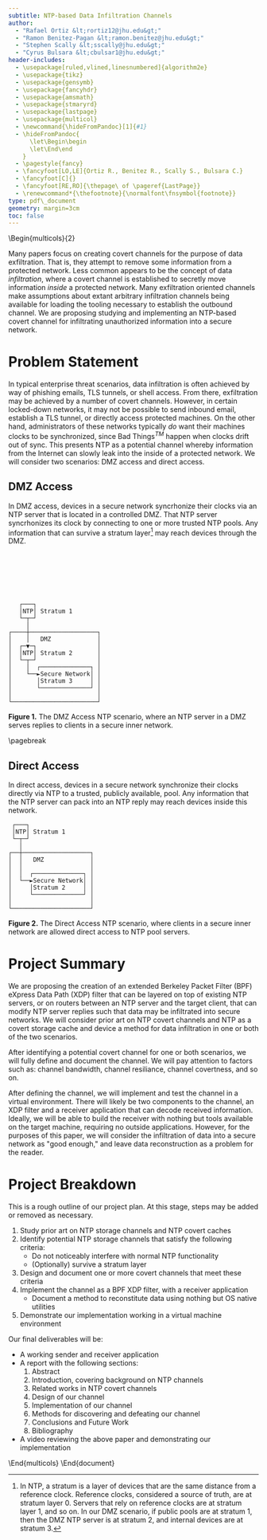 ```yaml
---
subtitle: NTP-based Data Infiltration Channels
author:
  - "Rafael Ortiz &lt;rortiz12@jhu.edu&gt;"
  - "Ramon Benitez-Pagan &lt;ramon.benitez@jhu.edu&gt;"
  - "Stephen Scally &lt;sscally@jhu.edu&gt;"
  - "Cyrus Bulsara &lt;cbulsar1@jhu.edu&gt;"
header-includes:
  - \usepackage[ruled,vlined,linesnumbered]{algorithm2e}
  - \usepackage{tikz}
  - \usepackage{gensymb}
  - \usepackage{fancyhdr}
  - \usepackage{amsmath}
  - \usepackage{stmaryrd}
  - \usepackage{lastpage}
  - \usepackage{multicol}
  - \newcommand{\hideFromPandoc}[1]{#1}
  - \hideFromPandoc{
      \let\Begin\begin
      \let\End\end
    }
  - \pagestyle{fancy}
  - \fancyfoot[LO,LE]{Ortiz R., Benitez R., Scally S., Bulsara C.}
  - \fancyfoot[C]{}
  - \fancyfoot[RE,RO]{\thepage\ of \pageref{LastPage}}
  - \renewcommand*{\thefootnote}{\normalfont\fnsymbol{footnote}} 
type: pdf\_document
geometry: margin=3cm
toc: false
---
```


\Begin{multicols}{2}

Many papers focus on creating covert channels for the purpose of data 
exfiltration. That is, they attempt to remove some information from a
protected network. Less common appears to be the concept of data
_infiltration_, where a covert channel is established to secretly move
information _inside_ a protected network. Many exfiltration oriented
channels make assumptions about extant arbitrary infiltration channels being
available for loading the tooling necessary to establish the outbound
channel. We are proposing studying and implementing an NTP-based covert
channel for infiltrating unauthorized information into a secure network.

# Problem Statement

In typical enterprise threat scenarios, data infiltration is often achieved by 
way of phishing emails, TLS tunnels, or shell access. From there, exfiltration
may be achieved by a number of covert channels. However, in certain locked-down
networks, it may not be possible to send inbound email, establish a TLS tunnel,
or directly access protected machines. On the other hand, administrators of
these networks typically _do_ want their machines clocks to be synchronized, since
Bad Things$^{TM}$ happen when clocks drift out of sync. This presents NTP as
a potential channel whereby information from the Internet can slowly leak into the inside
of a protected network. We will consider two scenarios: DMZ access and
direct access.

## DMZ Access

In DMZ access, devices in a secure network syncrhonize their clocks via an NTP
server that is located in a controlled DMZ. That NTP server syncrhonizes its 
clock by connecting to one or more trusted NTP pools. Any information that
can survive a stratum layer[^stratum] may reach devices through the DMZ.

```







```

```
   ┌───┐
   │NTP│ Stratum 1
   └─┬─┘
     │
┌────┼───────────────────┐
│    │   DMZ             │
│  ┌─▼─┐                 │
│  │NTP│ Stratum 2       │
│  └─┬─┘                 │
│    │  ┌──────────────┐ │
│    └──►Secure Network│ │
│       │Stratum 3     │ │
│       └──────────────┘ │
│                        │
└────────────────────────┘
```
**Figure 1.** The DMZ Access NTP scenario, where an NTP server in a DMZ 
serves replies to clients in a secure inner network.

\pagebreak
## Direct Access

In direct access, devices in a secure network synchronize their clocks directly
via NTP to a trusted, publicly available, pool. Any information that the NTP
server can pack into an NTP reply may reach devices inside this network.

```
 ┌───┐
 │NTP│ Stratum 1
 └─┬─┘
   │
┌──┼───────────────────┐
│  │   DMZ             │
│  │                   │
│  │  ┌──────────────┐ │
│  └──►Secure Network│ │
│     │Stratum 2     │ │
│     └──────────────┘ │
│                      │
└──────────────────────┘
```
**Figure 2.** The Direct Access NTP scenario, where clients in a secure inner
network are allowed direct access to NTP pool servers.


[^stratum]:  In NTP, a stratum is a layer of devices that are the same distance 
from a reference clock. Reference clocks, considered a source of truth, are
at stratum layer $0$. Servers that rely on reference clocks are at stratum layer
$1$, and so on. In our DMZ scenario, if public pools are at stratum $1$, then
the DMZ NTP server is at stratum $2$, and internal devices are at stratum $3$.


# Project Summary

We are proposing the creation of an extended Berkeley Packet Filter (BPF)
eXpress Data Path (XDP) filter that can be layered on top of existing NTP
servers, or on routers between an NTP server and the target client, that can
modify NTP server replies such that data may be infiltrated into secure 
networks. We will consider prior art on NTP covert channels and NTP as a
covert storage cache and device a method for data infiltration in one
or both of the two scenarios.

After identifying a potential covert channel for one or both scenarios, we
will fully define and document the channel. We will pay attention to factors
such as: channel bandwidth, channel resiliance, channel covertness, and so on.

After defining the channel, we will implement and test the channel in a
virtual environment. There will likely be two components to the channel,
an XDP filter and a receiver application that can decode received information.
Ideally, we will be able to build the receiver with nothing but tools
available on the target machine, requiring no outside applications. However,
for the purposes of this paper, we will consider the infiltration of data
into a secure network as "good enough," and leave data reconstruction as
a problem for the reader.

# Project Breakdown

This is a rough outline of our project plan. At this stage, steps may be
added or removed as necessary.

1. Study prior art on NTP storage channels and NTP covert caches
1. Identify potential NTP storage channels that satisfy the following criteria:
    *  Do not noticeably interfere with normal NTP functionality
    *  (Optionally) survive a stratum layer
1. Design and document one or more covert channels that meet these criteria
1. Implement the channel as a BPF XDP filter, with a receiver application
    *  Document a method to reconstitute data using nothing but OS native utilities
1. Demonstrate our implementation working in a virtual machine environment

Our final deliverables will be:

*  A working sender and receiver application
*  A report with the following sections:
    1.  Abstract
    1.  Introduction, covering background on NTP channels
    1.  Related works in NTP covert channels
    1.  Design of our channel
    1.  Implementation of our channel
    1.  Methods for discovering and defeating our channel
    1.  Conclusions and Future Work
    1.  Bibliography
*  A video reviewing the above paper and demonstrating our implementation

\End{multicols}
\End{document}
